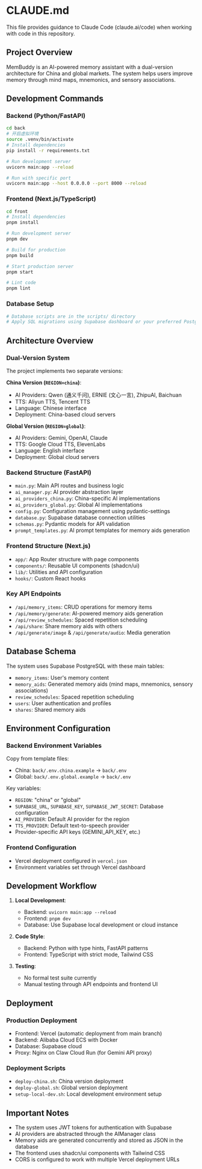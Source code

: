 # CLAUDE.md

This file provides guidance to Claude Code (claude.ai/code) when working with code in this repository.

## Project Overview

MemBuddy is an AI-powered memory assistant with a dual-version architecture for China and global markets. The system helps users improve memory through mind maps, mnemonics, and sensory associations.

## Development Commands

### Backend (Python/FastAPI)
```bash
cd back
# 开启虚拟环境
source .venv/bin/activate
# Install dependencies
pip install -r requirements.txt

# Run development server
uvicorn main:app --reload

# Run with specific port
uvicorn main:app --host 0.0.0.0 --port 8000 --reload
```

### Frontend (Next.js/TypeScript)
```bash
cd front
# Install dependencies
pnpm install

# Run development server
pnpm dev

# Build for production
pnpm build

# Start production server
pnpm start

# Lint code
pnpm lint
```

### Database Setup
```bash
# Database scripts are in the scripts/ directory
# Apply SQL migrations using Supabase dashboard or your preferred PostgreSQL client
```

## Architecture Overview

### Dual-Version System
The project implements two separate versions:

**China Version (`REGION=china`)**:
- AI Providers: Qwen (通义千问), ERNIE (文心一言), ZhipuAI, Baichuan
- TTS: Aliyun TTS, Tencent TTS
- Language: Chinese interface
- Deployment: China-based cloud servers

**Global Version (`REGION=global`)**:
- AI Providers: Gemini, OpenAI, Claude
- TTS: Google Cloud TTS, ElevenLabs
- Language: English interface
- Deployment: Global cloud servers

### Backend Structure (FastAPI)
- `main.py`: Main API routes and business logic
- `ai_manager.py`: AI provider abstraction layer
- `ai_providers_china.py`: China-specific AI implementations
- `ai_providers_global.py`: Global AI implementations
- `config.py`: Configuration management using pydantic-settings
- `database.py`: Supabase database connection utilities
- `schemas.py`: Pydantic models for API validation
- `prompt_templates.py`: AI prompt templates for memory aids generation

### Frontend Structure (Next.js)
- `app/`: App Router structure with page components
- `components/`: Reusable UI components (shadcn/ui)
- `lib/`: Utilities and API configuration
- `hooks/`: Custom React hooks

### Key API Endpoints
- `/api/memory_items`: CRUD operations for memory items
- `/api/memory/generate`: AI-powered memory aids generation
- `/api/review_schedules`: Spaced repetition scheduling
- `/api/share`: Share memory aids with others
- `/api/generate/image` & `/api/generate/audio`: Media generation

## Database Schema

The system uses Supabase PostgreSQL with these main tables:
- `memory_items`: User's memory content
- `memory_aids`: Generated memory aids (mind maps, mnemonics, sensory associations)
- `review_schedules`: Spaced repetition scheduling
- `users`: User authentication and profiles
- `shares`: Shared memory aids

## Environment Configuration

### Backend Environment Variables
Copy from template files:
- China: `back/.env.china.example` → `back/.env`
- Global: `back/.env.global.example` → `back/.env`

Key variables:
- `REGION`: "china" or "global"
- `SUPABASE_URL`, `SUPABASE_KEY`, `SUPABASE_JWT_SECRET`: Database configuration
- `AI_PROVIDER`: Default AI provider for the region
- `TTS_PROVIDER`: Default text-to-speech provider
- Provider-specific API keys (GEMINI_API_KEY, etc.)

### Frontend Configuration
- Vercel deployment configured in `vercel.json`
- Environment variables set through Vercel dashboard

## Development Workflow

1. **Local Development**:
   - Backend: `uvicorn main:app --reload`
   - Frontend: `pnpm dev`
   - Database: Use Supabase local development or cloud instance

2. **Code Style**:
   - Backend: Python with type hints, FastAPI patterns
   - Frontend: TypeScript with strict mode, Tailwind CSS

3. **Testing**:
   - No formal test suite currently
   - Manual testing through API endpoints and frontend UI

## Deployment

### Production Deployment
- Frontend: Vercel (automatic deployment from main branch)
- Backend: Alibaba Cloud ECS with Docker
- Database: Supabase cloud
- Proxy: Nginx on Claw Cloud Run (for Gemini API proxy)

### Deployment Scripts
- `deploy-china.sh`: China version deployment
- `deploy-global.sh`: Global version deployment
- `setup-local-dev.sh`: Local development environment setup

## Important Notes

- The system uses JWT tokens for authentication with Supabase
- AI providers are abstracted through the AIManager class
- Memory aids are generated concurrently and stored as JSON in the database
- The frontend uses shadcn/ui components with Tailwind CSS
- CORS is configured to work with multiple Vercel deployment URLs